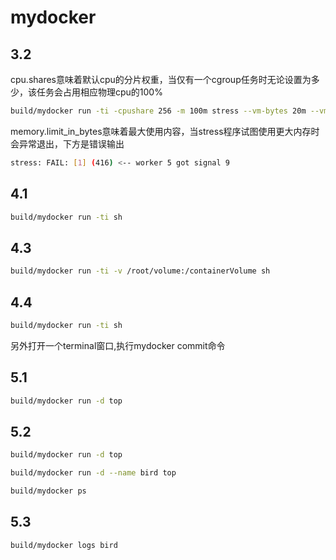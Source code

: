 # mydocker

## 3.2

cpu.shares意味着默认cpu的分片权重，当仅有一个cgroup任务时无论设置为多少，该任务会占用相应物理cpu的100%

```bash
build/mydocker run -ti -cpushare 256 -m 100m stress --vm-bytes 20m --vm-keep --vm 1
```

memory.limit_in_bytes意味着最大使用内容，当stress程序试图使用更大内存时会异常退出，下方是错误输出

```bash
stress: FAIL: [1] (416) <-- worker 5 got signal 9
```

## 4.1

```bash
build/mydocker run -ti sh
```

## 4.3

```bash
build/mydocker run -ti -v /root/volume:/containerVolume sh
```

## 4.4

```bash
build/mydocker run -ti sh
```

另外打开一个terminal窗口,执行mydocker commit命令

## 5.1

```bash
build/mydocker run -d top
```

## 5.2

```bash
build/mydocker run -d top

build/mydocker run -d --name bird top

build/mydocker ps
```

## 5.3

```bash
build/mydocker logs bird
```
